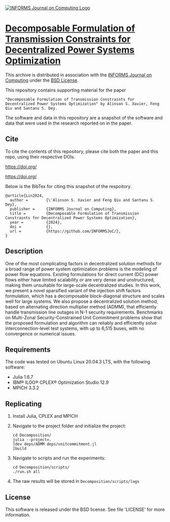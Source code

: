 [![INFORMS Journal on Computing Logo](https://INFORMSJoC.github.io/logos/INFORMS_Journal_on_Computing_Header.jpg)](https://pubsonline.informs.org/journal/ijoc)

# [Decomposable Formulation of Transmission Constraints for Decentralized Power Systems Optimization](https://doi.org/)

This archive is distributed in association with the [INFORMS Journal on Computing](https://pubsonline.informs.org/journal/ijoc) under the [BSD License](LICENSE).

This repository contains supporting material for the paper 
 
    "Decomposable Formulation of Transmission Constraints for Decentralized Power Systems Optimization" by Álinson S. Xavier, Feng Qiu and Santanu S. Dey.

The software and data in this repository are a snapshot of the software and data that were used in the research reported on in the paper.


## Cite

To cite the contents of this repository, please cite both the paper and this repo, using their respective DOIs.

https://doi.org/

https://doi.org/

Below is the BibTex for citing this snapshot of the respoitory.

```
@article{Lin2024,
  author =        {\'Alinson S. Xavier and Feng Qiu and Santanu S. Dey},
  publisher =     {INFORMS Journal on Computing},
  title =         {Decomposable Formulation of Transmission Constraints for Decentralized Power Systems Optimization},
  year =          {2024},
  doi =           {},
  url =           {https://github.com/INFORMSJoC/},
}
```


## Description

One of the most complicating factors in decentralized solution methods for a broad range of power system optimization problems is the modeling of power flow equations. Existing formulations for direct current (DC) power flows either have limited scalability or are very dense and unstructured, making them unsuitable for large-scale decentralized studies. In this work, we present a novel sparsified variant of the injection shift factors formulation, which has a decomposable block-diagonal structure and scales well for large systems. We also propose a decentralized solution method, based on alternating direction multiplier method (ADMM), that efficiently handle transmission line outages in N-1 security requirements. Benchmarks on Multi-Zonal Security-Constrained Unit Commitment problems show that the proposed formulation and algorithm can reliably and efficiently solve interconnection-level test systems, with up to 6,515 buses, with no convergence or numerical issues.


## Requirements

The code was tested on Ubuntu Linux 20.04.3 LTS, with the following software:

- Julia 1.6.7
- IBM® ILOG® CPLEX® Optimization Studio 12.9
- MPICH 3.3.2

## Replicating

1. Install Julia, CPLEX and MPICH

2. Navigate to the project folder and initialize the project:

    ```
    cd Decomposition/
    julia --project=.
    ]dev deps/ADMM deps/unitcommitment.jl
    ]build
    ```

3. Navigate to scripts and run the experiments:

    ```
    cd Decomposition/scripts/
    ./run.sh all
    ```

4. The raw results will be stored in `Decomposition/scripts/logs`

## License

This software is released under the BSD license. See file 'LICENSE' for more information.


